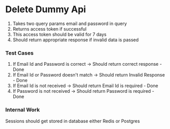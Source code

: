 # Delete Dummy Api

1. Takes two query params email and password in query
2. Returns access token if successful
3. This access token should be valid for 7 days
4. Should return appropriate response if invalid data is passed

### Test Cases

1. If Email Id and Password is correct -> Should return correct response - Done
2. If Email Id or Password doesn't match -> Should return Invalid Response - Done
3. If Email Id is not received -> Should return Email Id is required - Done
4. If Password is not received -> Should return Password is required - Done

### Internal Work
Sessions should get stored in database either Redis or Postgres